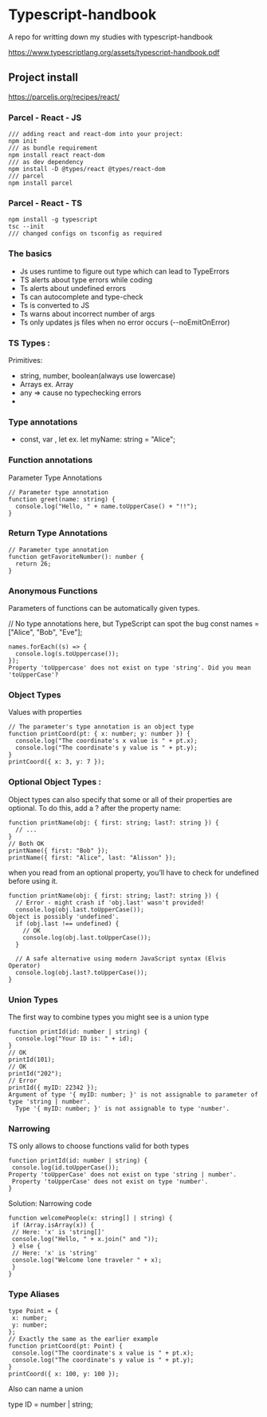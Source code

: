 # Typescript-handbook
A repo for writting down my studies with typescript-handbook

https://www.typescriptlang.org/assets/typescript-handbook.pdf


## Project install 

https://parceljs.org/recipes/react/


### Parcel - React - JS 

```
/// adding react and react-dom into your project:
npm init
/// as bundle requirement
npm install react react-dom
/// as dev dependency
npm install -D @types/react @types/react-dom 
/// parcel 
npm install parcel

```

### Parcel - React - TS 
```
npm install -g typescript
tsc --init
/// changed configs on tsconfig as required
```

### The basics 

- Js uses runtime to figure out type which can lead to TypeErrors
- TS alerts about type errors while coding 
- Ts alerts about undefined errors 
- Ts can autocomplete and type-check 
- Ts is converted to JS 
- Ts warns about incorrect number of args
- Ts only updates js files when no error occurs (--noEmitOnError)

### TS Types : 

Primitives: 

- string, number, boolean(always use lowercase)
- Arrays ex. Array<number>
- any => cause no typechecking errors 
- 

### Type annotations 

- const, var , let ex. let myName: string = "Alice";

### Function annotations 

Parameter Type Annotations
```
// Parameter type annotation
function greet(name: string) {
  console.log("Hello, " + name.toUpperCase() + "!!");
}
```

### Return Type Annotations
```
// Parameter type annotation
function getFavoriteNumber(): number {
  return 26;
}
```

### Anonymous Functions

Parameters of functions can be automatically given types.

// No type annotations here, but TypeScript can spot the bug
const names = ["Alice", "Bob", "Eve"];
```
names.forEach((s) => {
  console.log(s.toUppercase());
});
Property 'toUppercase' does not exist on type 'string'. Did you mean 'toUpperCase'?
```

### Object Types 

Values with properties 

```
// The parameter's type annotation is an object type
function printCoord(pt: { x: number; y: number }) {
  console.log("The coordinate's x value is " + pt.x);
  console.log("The coordinate's y value is " + pt.y);
}
printCoord({ x: 3, y: 7 });
```

### Optional Object Types : 

Object types can also specify that some or all of their properties are optional. To do this, add a ? after the property name:

```
function printName(obj: { first: string; last?: string }) {
  // ...
}
// Both OK
printName({ first: "Bob" });
printName({ first: "Alice", last: "Alisson" });
```

when you read from an optional property, you’ll have to check for undefined before using it.

``` 
function printName(obj: { first: string; last?: string }) {
  // Error - might crash if 'obj.last' wasn't provided!
  console.log(obj.last.toUpperCase());
Object is possibly 'undefined'.
  if (obj.last !== undefined) {
    // OK
    console.log(obj.last.toUpperCase());
  }
 
  // A safe alternative using modern JavaScript syntax (Elvis Operator)
  console.log(obj.last?.toUpperCase());
}
``` 

### Union Types 


The first way to combine types you might see is a union type

```
function printId(id: number | string) {
  console.log("Your ID is: " + id);
}
// OK
printId(101);
// OK
printId("202");
// Error
printId({ myID: 22342 });
Argument of type '{ myID: number; }' is not assignable to parameter of type 'string | number'.
  Type '{ myID: number; }' is not assignable to type 'number'.
```

### Narrowing

TS only allows to choose functions valid for both types 

```
function printId(id: number | string) {
 console.log(id.toUpperCase());
Property 'toUpperCase' does not exist on type 'string | number'.
 Property 'toUpperCase' does not exist on type 'number'.
}
```

Solution: Narrowing code  

```
function welcomePeople(x: string[] | string) {
 if (Array.isArray(x)) {
 // Here: 'x' is 'string[]'
 console.log("Hello, " + x.join(" and "));
 } else {
 // Here: 'x' is 'string'
 console.log("Welcome lone traveler " + x);
 }
}
```

### Type Aliases 

```
type Point = {
 x: number;
 y: number;
};
// Exactly the same as the earlier example
function printCoord(pt: Point) {
 console.log("The coordinate's x value is " + pt.x);
 console.log("The coordinate's y value is " + pt.y);
}
printCoord({ x: 100, y: 100 });
```

Also can name a union 

type ID = number | string;





















